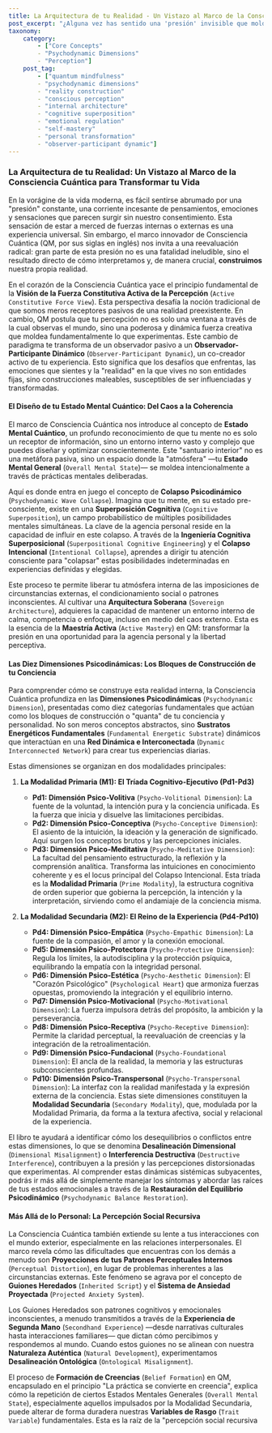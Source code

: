 ```yaml
---
title: La Arquitectura de tu Realidad - Un Vistazo al Marco de la Consciencia Cuántica para Transformar tu Vida
post_excerpt: "¿Alguna vez has sentido una 'presión' invisible que moldea tu vida? El marco de Consciencia Cuántica revela que tu percepción es una fuerza creativa activa que construye tu realidad. Este artículo explora cómo entender y transformar las diez Dimensiones Psicodinámicas que componen tu conciencia, permitiéndote pasar de ser un observador pasivo a un participante activo en la creación de tu experiencia y liberarte de patrones heredados."
taxonomy:
    category:
        - ["Core Concepts"
        - "Psychodynamic Dimensions"
        - "Perception"]
    post_tag:
        - ["quantum mindfulness"
        - "psychodynamic dimensions"
        - "reality construction"
        - "conscious perception"
        - "internal architecture"
        - "cognitive superposition"
        - "emotional regulation"
        - "self-mastery"
        - "personal transformation"
        - "observer-participant dynamic"]
---
```

### La Arquitectura de tu Realidad: Un Vistazo al Marco de la Consciencia Cuántica para Transformar tu Vida

En la vorágine de la vida moderna, es fácil sentirse abrumado por una "presión" constante, una corriente incesante de pensamientos, emociones y sensaciones que parecen surgir sin nuestro consentimiento. Esta sensación de estar a merced de fuerzas internas o externas es una experiencia universal. Sin embargo, el marco innovador de Consciencia Cuántica (QM, por sus siglas en inglés) nos invita a una reevaluación radical: gran parte de esta presión no es una fatalidad ineludible, sino el resultado directo de cómo interpretamos y, de manera crucial, **construimos** nuestra propia realidad.

En el corazón de la Consciencia Cuántica yace el principio fundamental de la **Visión de la Fuerza Constitutiva Activa de la Percepción** (`Active Constitutive Force View`). Esta perspectiva desafía la noción tradicional de que somos meros receptores pasivos de una realidad preexistente. En cambio, QM postula que tu percepción no es solo una ventana a través de la cual observas el mundo, sino una poderosa y dinámica fuerza creativa que moldea fundamentalmente lo que experimentas. Este cambio de paradigma te transforma de un observador pasivo a un **Observador-Participante Dinámico** (`Observer-Participant Dynamic`), un co-creador activo de tu experiencia. Esto significa que los desafíos que enfrentas, las emociones que sientes y la "realidad" en la que vives no son entidades fijas, sino construcciones maleables, susceptibles de ser influenciadas y transformadas.

#### El Diseño de tu Estado Mental Cuántico: Del Caos a la Coherencia

El marco de Consciencia Cuántica nos introduce al concepto de **Estado Mental Cuántico**, un profundo reconocimiento de que tu mente no es solo un receptor de información, sino un entorno interno vasto y complejo que puedes diseñar y optimizar conscientemente. Este "santuario interior" no es una metáfora pasiva, sino un espacio donde la "atmósfera" —tu **Estado Mental General** (`Overall Mental State`)— se moldea intencionalmente a través de prácticas mentales deliberadas.

Aquí es donde entra en juego el concepto de **Colapso Psicodinámico** (`Psychodynamic Wave Collapse`). Imagina que tu mente, en su estado pre-consciente, existe en una **Superposición Cognitiva** (`Cognitive Superposition`), un campo probabilístico de múltiples posibilidades mentales simultáneas. La clave de la agencia personal reside en la capacidad de influir en este colapso. A través de la **Ingeniería Cognitiva Superposicional** (`Superpositional Cognitive Engineering`) y el **Colapso Intencional** (`Intentional Collapse`), aprendes a dirigir tu atención consciente para "colapsar" estas posibilidades indeterminadas en experiencias definidas y elegidas.

Este proceso te permite liberar tu atmósfera interna de las imposiciones de circunstancias externas, el condicionamiento social o patrones inconscientes. Al cultivar una **Arquitectura Soberana** (`Sovereign Architecture`), adquieres la capacidad de mantener un entorno interno de calma, competencia o enfoque, incluso en medio del caos externo. Esta es la esencia de la **Maestría Activa** (`Active Mastery`) en QM: transformar la presión en una oportunidad para la agencia personal y la libertad perceptiva.

#### Las Diez Dimensiones Psicodinámicas: Los Bloques de Construcción de tu Conciencia

Para comprender cómo se construye esta realidad interna, la Consciencia Cuántica profundiza en las **Dimensiones Psicodinámicas** (`Psychodynamic Dimension`), presentadas como diez categorías fundamentales que actúan como los bloques de construcción o "quanta" de tu conciencia y personalidad. No son meros conceptos abstractos, sino **Sustratos Energéticos Fundamentales** (`Fundamental Energetic Substrate`) dinámicos que interactúan en una **Red Dinámica e Interconectada** (`Dynamic Interconnected Network`) para crear tus experiencias diarias.

Estas dimensiones se organizan en dos modalidades principales:

1.  **La Modalidad Primaria (M1): El Tríada Cognitivo-Ejecutivo (Pd1-Pd3)**
    *   **Pd1: Dimensión Psico-Volitiva** (`Psycho-Volitional Dimension`): La fuente de la voluntad, la intención pura y la conciencia unificada. Es la fuerza que inicia y disuelve las limitaciones percibidas.
    *   **Pd2: Dimensión Psico-Conceptiva** (`Psycho-Conceptive Dimension`): El asiento de la intuición, la ideación y la generación de significado. Aquí surgen los conceptos brutos y las percepciones iniciales.
    *   **Pd3: Dimensión Psico-Meditativa** (`Psycho-Meditative Dimension`): La facultad del pensamiento estructurado, la reflexión y la comprensión analítica. Transforma las intuiciones en conocimiento coherente y es el locus principal del Colapso Intencional.
    Esta tríada es la **Modalidad Primaria** (`Prime Modality`), la estructura cognitiva de orden superior que gobierna la percepción, la intención y la interpretación, sirviendo como el andamiaje de la conciencia misma.

2.  **La Modalidad Secundaria (M2): El Reino de la Experiencia (Pd4-Pd10)**
    *   **Pd4: Dimensión Psico-Empática** (`Psycho-Empathic Dimension`): La fuente de la compasión, el amor y la conexión emocional.
    *   **Pd5: Dimensión Psico-Protectora** (`Psycho-Protective Dimension`): Regula los límites, la autodisciplina y la protección psíquica, equilibrando la empatía con la integridad personal.
    *   **Pd6: Dimensión Psico-Estética** (`Psycho-Aesthetic Dimension`): El "Corazón Psicológico" (`Psychological Heart`) que armoniza fuerzas opuestas, promoviendo la integración y el equilibrio interno.
    *   **Pd7: Dimensión Psico-Motivacional** (`Psycho-Motivational Dimension`): La fuerza impulsora detrás del propósito, la ambición y la perseverancia.
    *   **Pd8: Dimensión Psico-Receptiva** (`Psycho-Receptive Dimension`): Permite la claridad perceptual, la reevaluación de creencias y la integración de la retroalimentación.
    *   **Pd9: Dimensión Psico-Fundacional** (`Psycho-Foundational Dimension`): El ancla de la realidad, la memoria y las estructuras subconscientes profundas.
    *   **Pd10: Dimensión Psico-Transpersonal** (`Psycho-Transpersonal Dimension`): La interfaz con la realidad manifestada y la expresión externa de la conciencia.
    Estas siete dimensiones constituyen la **Modalidad Secundaria** (`Secondary Modality`), que, modulada por la Modalidad Primaria, da forma a la textura afectiva, social y relacional de la experiencia.

El libro te ayudará a identificar cómo los desequilibrios o conflictos entre estas dimensiones, lo que se denomina **Desalineación Dimensional** (`Dimensional Misalignment`) o **Interferencia Destructiva** (`Destructive Interference`), contribuyen a la presión y las percepciones distorsionadas que experimentas. Al comprender estas dinámicas sistémicas subyacentes, podrás ir más allá de simplemente manejar los síntomas y abordar las raíces de tus estados emocionales a través de la **Restauración del Equilibrio Psicodinámico** (`Psychodynamic Balance Restoration`).

#### Más Allá de lo Personal: La Percepción Social Recursiva

La Consciencia Cuántica también extiende su lente a tus interacciones con el mundo exterior, especialmente en las relaciones interpersonales. El marco revela cómo las dificultades que encuentras con los demás a menudo son **Proyecciones de tus Patrones Perceptuales Internos** (`Perceptual Distortion`), en lugar de problemas inherentes a las circunstancias externas. Este fenómeno se agrava por el concepto de **Guiones Heredados** (`Inherited Script`) y el **Sistema de Ansiedad Proyectada** (`Projected Anxiety System`).

Los Guiones Heredados son patrones cognitivos y emocionales inconscientes, a menudo transmitidos a través de la **Experiencia de Segunda Mano** (`Secondhand Experience`) —desde narrativas culturales hasta interacciones familiares— que dictan cómo percibimos y respondemos al mundo. Cuando estos guiones no se alinean con nuestra **Naturaleza Auténtica** (`Natural Development`), experimentamos **Desalineación Ontológica** (`Ontological Misalignment`).

El proceso de **Formación de Creencias** (`Belief Formation`) en QM, encapsulado en el principio "La práctica se convierte en creencia", explica cómo la repetición de ciertos Estados Mentales Generales (`Overall Mental State`), especialmente aquellos impulsados por la Modalidad Secundaria, puede alterar de forma duradera nuestras **Variables de Rasgo** (`Trait Variable`) fundamentales. Esta es la raíz de la "percepción social recursiva